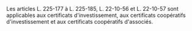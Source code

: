 Les articles L. 225-177 à L. 225-185, L. 22-10-56 et L. 22-10-57 sont applicables aux certificats d'investissement, aux certificats coopératifs d'investissement et aux certificats coopératifs d'associés.
